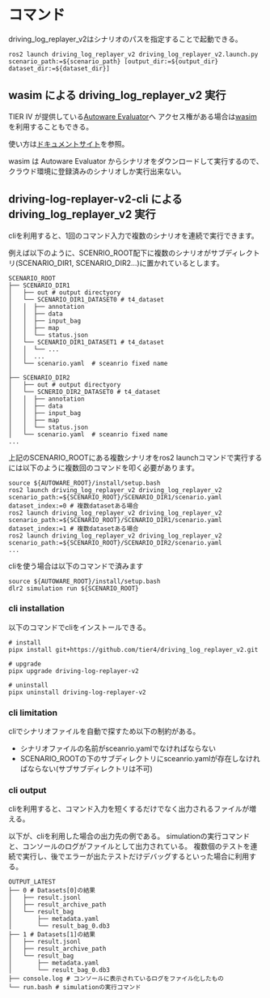 # コマンド

driving_log_replayer_v2はシナリオのパスを指定することで起動できる。

```shell
ros2 launch driving_log_replayer_v2 driving_log_replayer_v2.launch.py scenario_path:=${scenario_path} [output_dir:=${output_dir} dataset_dir:=${dataset_dir}]
```

## wasim による driving_log_replayer_v2 実行

TIER IV が提供している[Autoware Evaluator](https://docs.web.auto/user-manuals/evaluator/introduction)へ
アクセス権がある場合は[wasim](https://docs.web.auto/developers-guides/wasim/introduction)を利用することもできる。

使い方は[ドキュメントサイト](https://docs.web.auto/developers-guides/wasim/use-cases/run-simulations-locally/)を参照。

wasim は Autoware Evaluator からシナリオをダウンロードして実行するので、クラウド環境に登録済みのシナリオしか実行出来ない。

## driving-log-replayer-v2-cli による driving_log_replayer_v2 実行

cliを利用すると、1回のコマンド入力で複数のシナリオを連続で実行できます。

例えば以下のように、SCENRIO_ROOT配下に複数のシナリオがサブディレクトリ(SCENARIO_DIR1, SCENARIO_DIR2...)に置かれているとします。

```shell
SCENARIO_ROOT
├── SCENARIO_DIR1
│   ├── out # output directyory
│   └── SCENARIO_DIR1_DATASET0 # t4_dataset
│   │  ├── annotation
│   │  ├── data
│   │  ├── input_bag
│   │  ├── map
│   │  └── status.json
│   └── SCENARIO_DIR1_DATASET1 # t4_dataset
│   │  └── ...
│   │  ...
│   └── scenario.yaml  # sceanrio fixed name
│
├── SCENARIO_DIR2
│   ├── out # output directyory
│   └── SCNERIO_DIR2_DATASET0 # t4_dataset
│   │  ├── annotation
│   │  ├── data
│   │  ├── input_bag
│   │  ├── map
│   │  └── status.json
│   └── scenario.yaml  # sceanrio fixed name
...
```

上記のSCENARIO_ROOTにある複数シナリオをros2 launchコマンドで実行するには以下のように複数回のコマンドを叩く必要があります。

```shell
source ${AUTOWARE_ROOT}/install/setup.bash
ros2 launch driving_log_replayer_v2 driving_log_replayer_v2 scenario_path:=${SCENARIO_ROOT}/SCENARIO_DIR1/scenario.yaml dataset_index:=0 # 複数datasetある場合
ros2 launch driving_log_replayer_v2 driving_log_replayer_v2 scenario_path:=${SCENARIO_ROOT}/SCENARIO_DIR1/scenario.yaml dataset_index:=1 # 複数datasetある場合
ros2 launch driving_log_replayer_v2 driving_log_replayer_v2 scenario_path:=${SCENARIO_ROOT}/SCENARIO_DIR2/scenario.yaml
...
```

cliを使う場合は以下のコマンドで済みます

```shell
source ${AUTOWARE_ROOT}/install/setup.bash
dlr2 simulation run ${SCENARIO_ROOT}
```

### cli installation

以下のコマンドでcliをインストールできる。

```shell
# install
pipx install git+https://github.com/tier4/driving_log_replayer_v2.git

# upgrade
pipx upgrade driving-log-replayer-v2

# uninstall
pipx uninstall driving-log-replayer-v2
```

### cli limitation

cliでシナリオファイルを自動で探すため以下の制約がある。

- シナリオファイルの名前がsceanrio.yamlでなければならない
- SCENARIO_ROOTの下のサブディレクトリにsceanrio.yamlが存在しなければならない(サブサブディレクトリは不可)

### cli output

cliを利用すると、コマンド入力を短くするだけでなく出力されるファイルが増える。

以下が、cliを利用した場合の出力先の例である。
simulationの実行コマンドと、コンソールのログがファイルとして出力されている。
複数個のテストを連続で実行し、後でエラーが出たテストだけデバッグするといった場合に利用する。

```shell
OUTPUT_LATEST
├── 0 # Datasets[0]の結果
│   ├── result.jsonl
│   ├── result_archive_path
│   └── result_bag
│       ├── metadata.yaml
│       └── result_bag_0.db3
├── 1 # Datasets[1]の結果
│   ├── result.jsonl
│   ├── result_archive_path
│   └── result_bag
│       ├── metadata.yaml
│       └── result_bag_0.db3
├── console.log # コンソールに表示されているログをファイル化したもの
└── run.bash # simulationの実行コマンド
```
